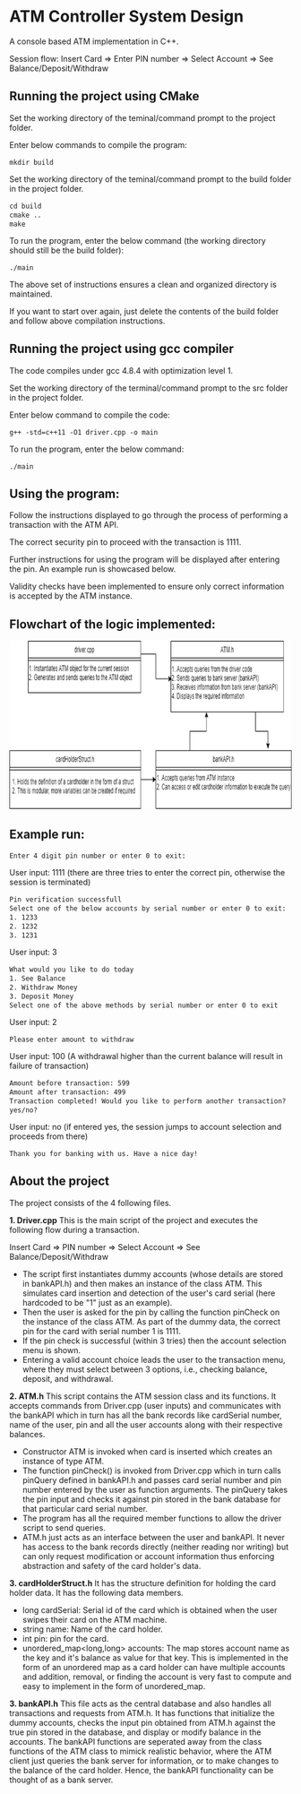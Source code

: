 # ATM Controller System Design
A console based ATM implementation in C++.

Session flow: Insert Card => Enter PIN number => Select Account => See Balance/Deposit/Withdraw

## Running the project using CMake
Set the working directory of the teminal/command prompt to the project folder.

Enter below commands to compile the program:
```
mkdir build
```
Set the working directory of the teminal/command prompt to the build folder in the project folder.
```
cd build
cmake ..
make
```
To run the program, enter the below command (the working directory should still be the build folder):
```	
./main
```
The above set of instructions ensures a clean and organized directory is maintained. 

If you want to start over again, just delete the contents of the build folder and follow above compilation instructions.

## Running the project using gcc compiler
The code compiles under gcc 4.8.4 with optimization level 1. 

Set the working directory of the terminal/command prompt to the src folder in the project folder.

Enter below command to compile the code:
```
g++ -std=c++11 -O1 driver.cpp -o main
```
To run the program, enter the below command:
```	
./main
```

## Using the program: 
Follow the instructions displayed to go through the process of performing a transaction with the ATM API.

The correct security pin to proceed with the transaction is 1111. 

Further instructions for using the program will be displayed after entering the pin. An example run is showcased below.

Validity checks have been implemented to ensure only correct information is accepted by the ATM instance.

## Flowchart of the logic implemented:
<img src = "https://github.com/shorane/System_Design_ATM/blob/master/media/atm_flow.png" height="300"/>

## Example run:

```
Enter 4 digit pin number or enter 0 to exit:
```
User input: 1111	(there are three tries to enter the correct pin, otherwise the session is terminated)
```
Pin verification successfull
Select one of the below accounts by serial number or enter 0 to exit: 
1. 1233
2. 1232
3. 1231
```
User input: 3
```
What would you like to do today
1. See Balance
2. Withdraw Money
3. Deposit Money
Select one of the above methods by serial number or enter 0 to exit
```
User input: 2
```
Please enter amount to withdraw
```
User input: 100		(A withdrawal higher than the current balance will result in failure of transaction)
```
Amount before transaction: 599
Amount after transaction: 499
Transaction completed! Would you like to perform another transaction? 
yes/no?
```
User input: no		(if entered yes, the session jumps to account selection and proceeds from there)
```
Thank you for banking with us. Have a nice day!
```

## About the project
The project consists of the 4 following files.

**1. Driver.cpp**
This is the main script of the project and executes the following flow during a transaction.

Insert Card => PIN number => Select Account => See Balance/Deposit/Withdraw

- The script first instantiates dummy accounts (whose details are stored in bankAPI.h) and then makes an instance of the class ATM. This simulates card insertion and detection of the user's card serial (here hardcoded to be "1" just as an example). 
- Then the user is asked for the pin by calling the function pinCheck on the instance of the class ATM. As part of the dummy data, the correct pin for the card with serial number 1 is 1111.
- If the pin check is successful (within 3 tries) then the account selection menu is shown.
- Entering a valid account choice leads the user to the transaction menu, where they must select between 3 options, i.e., checking balance, deposit, and withdrawal.

**2. ATM.h**
This script contains the ATM session class and its functions. It accepts commands from Driver.cpp (user inputs) and communicates with the bankAPI which in turn has all the bank records like cardSerial number, name of the user, pin and all the user accounts along with their respective balances.
- Constructor ATM is invoked when card is inserted which creates an instance of type ATM.
- The function pinCheck() is invoked from Driver.cpp which in turn calls pinQuery defined in bankAPI.h and passes card serial number and pin number entered by the user as function arguments. The pinQuery takes the pin input and checks it against pin stored in the bank database for that particular card serial number.
- The program has all the required member functions to allow the driver script to send queries.
- ATM.h just acts as an interface between the user and bankAPI. It never has access to the bank records directly (neither reading nor writing) but can only request modification or account information thus enforcing abstraction and safety of the card holder's data.

**3. cardHolderStruct.h**
It has the structure definition for holding the card holder data. It has the following data members.
- long cardSerial: Serial id of the card which is obtained when the user swipes their card on the ATM machine.
- string name: Name of the card holder.
- int pin: pin for the card.
- unordered_map<long,long> accounts: The map stores account name as the key and it's balance as value for that key. This is implemented in the form of an unordered map as a card holder can have multiple accounts and addition, removal, or finding the account is very fast to compute and easy to implement in the form of unordered_map.
 
**3. bankAPI.h**
This file acts as the central database and also handles all transactions and requests from ATM.h. It has functions that initialize the dummy accounts, checks the input pin obtained from ATM.h against the true pin stored in the database, and display or modify balance in the accounts.
The bankAPI functions are seperated away from the class functions of the ATM class to mimick realistic behavior, where the ATM client just queries the bank server for information, or to make changes to the balance of the card holder. Hence, the bankAPI functionality can be thought of as a bank server.
